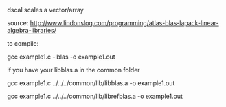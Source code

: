 dscal scales a vector/array


source:
http://www.lindonslog.com/programming/atlas-blas-lapack-linear-algebra-libraries/


to compile:

gcc example1.c -lblas -o example1.out

if you have your libblas.a in the common folder

gcc example1.c ../../../common/lib/libblas.a -o example1.out

gcc example1.c ../../../common/lib/librefblas.a -o example1.out
